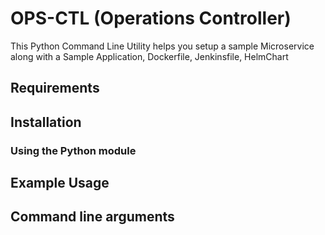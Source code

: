 # OPS-CTL (Operations Controller)

This Python Command Line Utility helps you setup a sample Microservice along with a Sample Application, Dockerfile, Jenkinsfile, HelmChart


## Requirements


## Installation


### Using the Python module


## Example Usage


## Command line arguments

